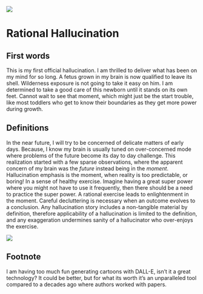 
![](2023-12-28T03:21:05Z/3063950e3a63e7bd007d8e8a9875c944a47a48d4.png)



# Rational Hallucination

## First words

This is my first official hallucination. I am thrilled to deliver what has been on my mind for so long. A fetus grown in my brain is now qualified to leave its shell. Wilderness exposure is not going to take it easy on him. I am determined to take a good care of this newborn until it stands on its own feet. Cannot wait to see that moment, which might just be the start trouble, like most toddlers who get to know their boundaries as they get more power during growth. 

## Definitions
In the near future, I will try to be concerned of delicate matters of early days. Because, I know my brain is usually tuned on over-concerned mode where problems of the future become its day to day challenge. This realization started with a few sparse observations, where the apparent concern of my brain was the *future* instead being in the *moment*. Hallucination emphasis is the moment, when reality is too predictable, or boring! In a sense of healthy exercise. Imagine having a great super power where you might not have to use it frequently, then there should be a need to practice the super power. A rational exercise leads to enlightenment in the moment. Careful decluttering is necessary when an outcome evolves to a conclusion. Any hallucination story includes a non-tangible material by definition, therefore applicability of a hallucination is limited to the definition, and any exaggeration undermines sanity of a hallucinator who over-enjoys the exercise.

  ![](2023-12-28T03:21:05Z/544e5ac493f046d58c0d705da9278936ef656566.png)


## Footnote
I am having too much fun generating cartoons with DALL-E, isn’t it a great technology? It could be better, but for what its worth it’s an unparalleled tool compared to a decades ago where authors worked with papers.
